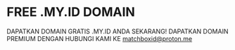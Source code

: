 # FREE .MY.ID DOMAIN
DAPATKAN DOMAIN GRATIS .MY.ID ANDA SEKARANG! DAPATKAN DOMAIN PREMIUM DENGAN HUBUNGI KAMI KE matchboxid@proton.me
